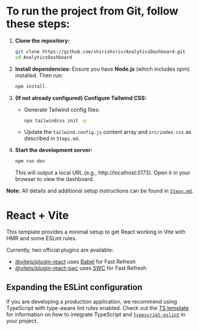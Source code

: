 # To run the project from Git, follow these steps:

1. **Clone the repository:**
   ```bash
   git clone https://github.com/shirishsriv/AnalyticsDashboard.git
   cd AnalyticsDashboard
   ```

2. **Install dependencies:**
   Ensure you have **Node.js** (which includes npm) installed. Then run:
   ```bash
   npm install
   ```

3. **(If not already configured) Configure Tailwind CSS:**
   - Generate Tailwind config files:
     ```bash
     npx tailwindcss init -p
     ```
   - Update the `tailwind.config.js` content array and `src/index.css` as described in `Steps.md`.

4. **Start the development server:**
   ```bash
   npm run dev
   ```
   This will output a local URL (e.g., http://localhost:5173). Open it in your browser to view the dashboard.

**Note:** All details and additional setup instructions can be found in [`Steps.md`](https://github.com/shirishsriv/AnalyticsDashboard/blob/main/Steps.md).

# React + Vite

This template provides a minimal setup to get React working in Vite with HMR and some ESLint rules.

Currently, two official plugins are available:

- [@vitejs/plugin-react](https://github.com/vitejs/vite-plugin-react/blob/main/packages/plugin-react) uses [Babel](https://babeljs.io/) for Fast Refresh
- [@vitejs/plugin-react-swc](https://github.com/vitejs/vite-plugin-react/blob/main/packages/plugin-react-swc) uses [SWC](https://swc.rs/) for Fast Refresh

## Expanding the ESLint configuration

If you are developing a production application, we recommend using TypeScript with type-aware lint rules enabled. Check out the [TS template](https://github.com/vitejs/vite/tree/main/packages/create-vite/template-react-ts) for information on how to integrate TypeScript and [`typescript-eslint`](https://typescript-eslint.io) in your project.
